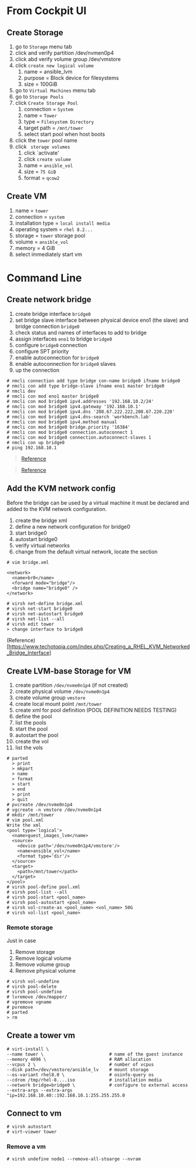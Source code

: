# From Cockpit UI

## Create Storage
1. go to `Storage` menu tab
1. click and verify partition /dev/nvmen0p4
1. click abd verify volume group /dev/vmstore
1. click `create new logical volume`
   1. name = ansible_lvm
   1. purpose = Block device for filesystems
   1. size = 100GiB
1. go to `Virtual Machines` menu tab
1. go to `Storage Pools` 
1. click `Create Storage Pool`
   1. connection = `System`
   1. name = `Tower`
   1. type = `Filesystem Directory`
   1. target path = `/mnt/tower`
   1. select start pool when host boots
1. click the `tower` pool name
1. click ` storage volumes`
   1. click `activate'
   1. click `create volume`
   1. name = `ansible_vol`
   1. size = `75 GiB`
   1. format = `qcow2`

## Create VM
1. name = `tower`
1. connection = `system`
1. installation type = `local install media`
1. operating system = `rhel 8.2...`
1. storage = `tower` storage pool
1. volume  = `ansible_vol`
1. memory = 4 GiB
1. select immediately start vm

# Command Line

## Create network bridge
1. create bridge interface `bridge0`
1. set bridge slave interface between physical device eno1 (the slave) and bridge connection `bridge0`
1. check status and names of interfaces to add to bridge
1. assign interfaces `eno1` to bridge `bridge0`
1. configure `bridge0` connection
1. configure SPT priority
1. enable autoconnection for `bridge0`
1. enable autoconnection for `bridge0` slaves 
1. up the connection
```
# nmcli connection add type bridge con-name bridge0 ifname bridge0
# nmcli con add type bridge-slave ifname eno1 master bridge0
# nmcli dev 
# nmcli con mod eno1 master bridge0
# nmcli con mod bridge0 ipv4.addresses '192.168.10.2/24'
# nmcli con mod bridge0 ipv4.gateway '192.168.10.1'
# nmcli con mod bridge0 ipv4.dns '208.67.222.222,208.67.220.220'
# nmcli con mod bridge0 ipv4.dns-search 'workbench.lab'
# nmcli con mod bridge0 ipv4.method manual
# nmcli con mod bridge0 bridge.priority '16384'
# nmcli con mod bridge0 connection.autoconnect 1
# nmcli con mod bridge0 connection.autoconnect-slaves 1
# nmcli con up bridge0
# ping 192.168.10.1
```

> [Reference](https://access.redhat.com/documentation/en-us/red_hat_enterprise_linux/8/html/configuring_and_managing_networking/configuring-a-network-bridge_configuring-and-managing-networking#configuring-a-network-bridge-using-nmcli-commands_configuring-a-network-bridge)


> [Reference](https://www.techotopia.com/index.php/Creating_a_RHEL_KVM_Networked_Bridge_Interface#:~:text=By%20default%2C%20the%20KVM%20virtualization,which%20virtual%20machines%20may%20connect.&text=Network%20bridges%20may%20be%20configured,via%20the%20Cockpit%20web%20interface) 

## Add the KVM network config
Before the bridge can be used by a virtual machine it must be declared and added to the KVM network configuration.

1. create the bridge xml
1. define a new network configuration for bridge0
1. start bridge0
1. autostart bridge0
1. verify virtual networks
1. change from the default virtual network, locate the <interface> section 

```
# vim bridge.xml

<network>
  <name>br0</name>
  <forward mode="bridge"/>
  <bridge name="bridge0" />
</network>

# virsh net-define bridge.xml
# virsh net-start bridge0
# virsh net-autostart bridge0
# virsh net-list --all
# virsh edit tower
> change interface to bridge0
```

(Reference)[https://www.techotopia.com/index.php/Creating_a_RHEL_KVM_Networked_Bridge_Interface]

## Create LVM-base Storage for VM
1. create partition `/dev/nvme0n1p4` (if not created)
1. create physical volume `/dev/nvme0n1p4`
1. create volume group `vmstore`
1. create local mount point `/mnt/tower`
1. create xml for pool definition (POOL DEFINITION NEEDS TESTING)
1. define the pool
1. list the pools
1. start the pool
1. autostart the pool
1. create the vol
1. list the vols

```
# parted 
  > print
  > mkpart 
  > name 
  > format 
  > start 
  > end
  > print 
  > quit
# pvcreate /dev/nvme0n1p4
# vgcreate -n vmstore /dev/nvme0n1p4
# mkdir /mnt/tower
# vim pool.xml
Write the xml
<pool type='logical'>
  <name>guest_images_lvm</name>
  <source>
    <device path='/dev/nvme0n1p4/vmstore'/>
    <name>ansible_vol</name>
    <format type='dir'/>
  </source>
  <target>
    <path>/mnt/tower</path>
  </target>
</pool>
# virsh pool-define pool.xml
# virsh pool-list --all
# virsh pool-start <pool_name>
# virsh pool-autostart <pool_name>
# virsh vol-create-as <pool_name> <vol_name> 50G
# virsh vol-list <pool_name>
```

### Remote storage
Just in case

1. Remove storage
1. Remove logical volume
1. Remove volume group
1. Remove physical volume

```
# virsh vol-undefine
# virsh pool-delete
# virsh pool-undefine
# lvremove /dev/mapper/
# vgremove vgname
# pvremove
# parted
> rm
```

## Create a tower vm
```
# virt-install \ 
--name tower \                         # name of the guest instance
--memory 4096 \                        # RAM allocation
--vcpus 2 \                            # number of vcpus
--disk path=/dev/vmstore/ansible_lv    # mount storage
--os-variant rhel8.0 \                 # osinfo-query os
--cdrom /tmp/rhel-8....iso             # installation media
--network bridge=bridge0 \             # configure to external access
--extra-args --extra-args "ip=192.168.10.40::192.168.10.1:255.255.255.0
```

## Connect to vm
```
# virsh autostart
# virt-viewer tower
```

### Remove a vm
```
# virsh undefine node1 --remove-all-stoarge --nvram
```

